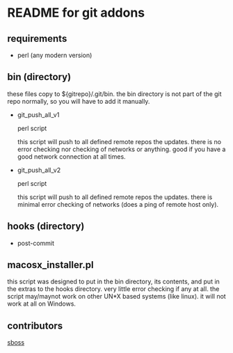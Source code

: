 # README for git addons

## requirements

* perl (any modern version)


## bin (directory)

these files copy to ${gitrepo}/.git/bin.  the bin directory is not part of the git repo normally, so you will have to add it manually.

* git\_push\_all\_v1

  perl script
  
  this script will push to all defined remote repos the updates. there is no error checking nor checking of networks or anything.  good if you have a good network connection at all times.

* git\_push\_all\_v2

  perl script

  this script will push to all defined remote repos the updates. there is minimal error checking of networks (does a ping of remote host only).


## hooks (directory)

* post-commit


## macosx_installer.pl

this script was designed to put in the bin directory, its contents, and put in the extras to the hooks directory.  very little error checking if any at all.  the script may/maynot work on other UN*X based systems (like linux).  it will not work at all on Windows.

## contributors
[sboss]( https://github.com/sboss "sboss" )
